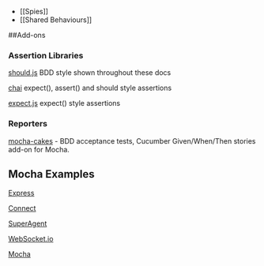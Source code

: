  - [[Spies]]
 - [[Shared Behaviours]]

##Add-ons

### Assertion Libraries

[should.js](http://github.com/visionmedia/should.js) BDD style shown throughout these docs

[chai](http://chaijs.com/) expect(), assert() and should style assertions

[expect.js](https://github.com/LearnBoost/expect.js) expect() style assertions

### Reporters

[mocha-cakes](https://github.com/quangv/mocha-cakes) - BDD acceptance tests, Cucumber Given/When/Then stories add-on for Mocha.

## Mocha Examples
[Express](https://github.com/visionmedia/express/tree/master/test)

[Connect](https://github.com/senchalabs/connect/tree/master/test)

[SuperAgent](https://github.com/visionmedia/superagent/tree/master/test/node)

[WebSocket.io](https://github.com/LearnBoost/websocket.io/tree/master/test)

[Mocha](https://github.com/visionmedia/mocha/tree/master/test)